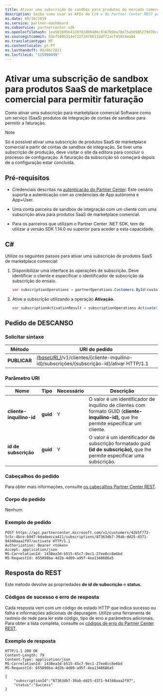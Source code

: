 ```yaml
---
title: Ativar uma subscrição de sandbox para produtos de mercado comercial
description: Saiba como usar as APIs do C/# e do Partner Center REST para ativar uma subscrição de sandbox para produtos de mercado comercial.
ms.date: 09/10/2019
ms.service: partner-dashboard
ms.subservice: partnercenter-sdk
ms.openlocfilehash: 1ea581695e4328f02d08486c91b7b90a78e75a50985279d78cc54ef8b35fa715
ms.sourcegitcommit: 63ef5995314ef22f29768132dff2acf45914ea84
ms.translationtype: MT
ms.contentlocale: pt-PT
ms.lasthandoff: 08/06/2021
ms.locfileid: "115990499"
---
```

# <a name="activate-a-sandbox-subscription-for-commercial-marketplace-saas-products-to-enable-billing"></a>Ativar uma subscrição de sandbox para produtos SaaS de marketplace comercial para permitir faturação

Como ativar uma subscrição para marketplace comercial Software como um serviço (SaaS) produtos de integração de contas de sandbox para permitir a faturação.

> [!NOTE]
> Só é possível ativar uma subscrição de produtos SaaS de marketplace comercial a partir de contas de sandbox de integração. Se tiver uma subscrição de produção, deve visitar o site da editora para concluir o processo de configuração. A faturação da subscrição só começará depois de a configuração estar concluída.

## <a name="prerequisites"></a>Pré-requisitos

- Credenciais descritas na [autenticação do Partner Center](partner-center-authentication.md). Este cenário suporta a autenticação com as credenciais de App autónoma e App+User.

- Uma conta parceira de sandbox de integração com um cliente com uma subscrição ativa para produtos SaaS de marketplace comercial.

- Para os parceiros que utilizam o Partner Center .NET SDK, tem de utilizar a versão SDK 1.14.0 ou superior para aceder a esta capacidade.

## <a name="c"></a>C\#

Utilize os seguintes passos para ativar uma subscrição de produtos SaaS de marketplace comercial:

1. Disponibilizar uma interface às operações de subscrição. Deve identificar o cliente e especificar o identificador de subscrição da subscrição do ensaio.

   ```csharp
   var subscriptionOperations = partnerOperations.Customers.ById(customerId).Subscriptions.ById(subscriptionId);
   ```

2. Ative a subscrição utilizando a operação **Ativação.**

   ```csharp
   var subscriptionActivationResult = subscriptionOperations.Activate();
   ```

## <a name="rest-request"></a>Pedido de DESCANSO

### <a name="request-syntax"></a>Solicitar sintaxe

| Método     | URI do pedido                                                                            |
|------------|----------------------------------------------------------------------------------------|
| **PUBLICAR** | [*{baseURL}*](partner-center-rest-urls.md)/v1/clientes/{cliente-inquilino-id}/subscrições/{subscrição-id}/ativar HTTP/1.1 |

### <a name="uri-parameter"></a>Parâmetro URI

| Nome                   | Tipo     | Necessário | Descrição                                                                                                                                            |
|------------------------|----------|----------|--------------------------------------------------------------------------------------------------------------------------------------------------------|
| **cliente-inquilino-id** | **guid** | Y | O valor é um identificador de inquilino de clientes com formato GUID (**cliente-inquilino-id),** que lhe permite especificar um cliente. |
| **id de subscrição** | **guid** | Y | O valor é um identificador de subscrição formatado guid **(id de subscrição),** que lhe permite especificar uma subscrição. |

### <a name="request-headers"></a>Cabeçalhos do pedido

Para obter mais informações, consulte [os cabeçalhos Partner Center REST](headers.md).

### <a name="request-body"></a>Corpo do pedido

Nenhum.

### <a name="request-example"></a>Exemplo de pedido

```http
POST https://api.partnercenter.microsoft.com/v1/customers/42b5f772-5c5c-4bce-b9d7-bdadeecca411/subscriptions/87363db7-39ab-dd25-d371-94340aaa2f97/activate HTTP/1.1
Authorization: Bearer <token>
Accept: application/json
MS-CorrelationId: 1438ea3d-b515-45c7-9ec1-27ee0cc8e6bd
MS-RequestId: 655890ba-4d2b-4d09-a95f-4ea1348686a5

```

## <a name="rest-response"></a>Resposta do REST

Este método devolve as propriedades **de id de subscrição** e **status.**

### <a name="response-success-and-error-codes"></a>Códigos de sucesso e erro de resposta

Cada resposta vem com um código de estado HTTP que indica sucesso ou falha e informações adicionais de depuragem. Utilize uma ferramenta de rastreio de rede para ler este código, tipo de erro e parâmetros adicionais. Para obter a lista completa, consulte os [códigos de erro do Partner Center REST](error-codes.md).

### <a name="response-example"></a>Exemplo de resposta

```http
HTTP/1.1 200 OK
Content-Length: 79
Content-Type: application/json
MS-CorrelationId: 1438ea3d-b515-45c7-9ec1-27ee0cc8e6bd
MS-RequestId: 655890ba-4d2b-4d09-a95f-4ea1348686a5

{
    "subscriptionId":"87363db7-39ab-dd25-d371-94340aaa2f97",
    "status":"Success"
}
```
